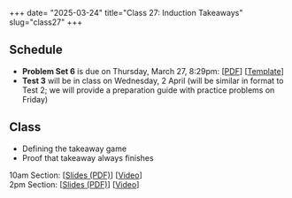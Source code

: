 +++
date= "2025-03-24"
title="Class 27: Induction Takeaways"
slug="class27"
+++

## Schedule

- **Problem Set 6** is due on Thursday, March 27, 8:29pm: [[PDF](/docs/ps6.pdf)] [[Template](https://www.overleaf.com/read/yjrqbnkbypmv#6bb8bc)]  
- **Test 3** will be in class on Wednesday, 2 April (will be similar in format to Test 2; we will provide a preparation guide with practice problems on Friday)

## Class

- Defining the takeaway game
- Proof that takeaway always finishes

10am Section: [[Slides (PDF)](https://www.dropbox.com/scl/fi/14heycweet1n96dk0nyjk/cs2120-class27-dave.pdf?rlkey=5nfpl0spxe5vsuljwy1m7dzd2&dl=0)] [[Video](https://uva.hosted.panopto.com/Panopto/Pages/Viewer.aspx?id=2d44b39e-6d90-4e9b-886c-b2aa00e68586)]  
2pm Section: [[Slides (PDF)](https://virginia.box.com/s/lcggiuu938hfw1wg54p099zb6twnwsig)] [[Video](https://uva.hosted.panopto.com/Panopto/Pages/Viewer.aspx?id=af835e0a-2053-4bce-a12c-b2aa0128cc15)]

